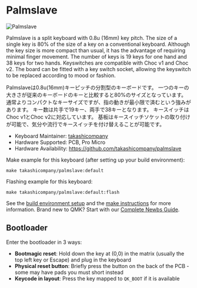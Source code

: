 # Palmslave

![Palmslave](https://i.imgur.com/oDluHBC.jpeg)

Palmslave is a split keyboard with 0.8u (16mm) key pitch.
The size of a single key is 80% of the size of a key on a conventional keyboard.
Although the key size is more compact than usual, it has the advantage of requiring minimal finger movement.
The number of keys is 19 keys for one hand and 38 keys for two hands.
Keyswitches are compatible with Choc v1 and Choc v2.
The board can be fitted with a key switch socket, allowing the keyswitch to be replaced according to mood or fashion.

Palmslaveは0.8u(16mm)キーピッチの分割型のキーボードです。
一つのキーの大きさが従来のキーボードのキーと比較すると80%のサイズとなっています。
通常よりコンパクトなキーサイズですが、指の動きが最小限で済むという強みがあります。
キー数は片手で19キー、両手で38キーとなります。
キースイッチはChoc v1とChoc v2に対応しています。
基板はキースイッチソケットの取り付けが可能で、気分や流行でキースイッチを付け替えることが可能です。

* Keyboard Maintainer: [takashicompany](https://github.com/takashicompany)
* Hardware Supported: PCB, Pro Micro
* Hardware Availability: https://github.com/takashicompany/palmslave

Make example for this keyboard (after setting up your build environment):

    make takashicompany/palmslave:default

Flashing example for this keyboard:

    make takashicompany/palmslave:default:flash

See the [build environment setup](https://docs.qmk.fm/#/getting_started_build_tools) and the [make instructions](https://docs.qmk.fm/#/getting_started_make_guide) for more information. Brand new to QMK? Start with our [Complete Newbs Guide](https://docs.qmk.fm/#/newbs).

## Bootloader

Enter the bootloader in 3 ways:

* **Bootmagic reset**: Hold down the key at (0,0) in the matrix (usually the top left key or Escape) and plug in the keyboard
* **Physical reset button**: Briefly press the button on the back of the PCB - some may have pads you must short instead
* **Keycode in layout**: Press the key mapped to `QK_BOOT` if it is available
